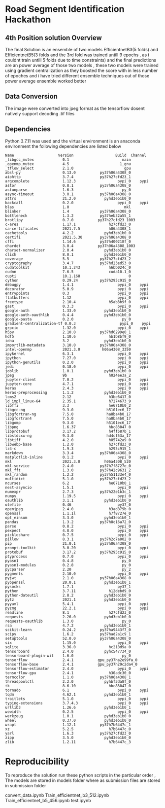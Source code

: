 # Road Segment Identification Hackathon 
## 4th Position solution Overview

The final Solution is an ensemble of two models EfficientnetB3(5 folds) and EfficientnetB5(3 folds and the 3rd fold was trained untill 9 epochs , as i couldnt train untill 5 folds due to time constraints) and the final predictions are an power average of those two models , these two models were trained using gradient centralization as they boosted the score with in less number of epoches and i have tried different ensemble techniques out of those power average ensemble worked better



## Data Conversion

The image were converted into jpeg format as the tensorflow dosent natively support decoding .tif files 

## Dependencies

Python 3.7.11 was used and the virtual environment is an anaconda environment the following dependencies are listed below

    Name                    Version                   Build  Channel
    _libgcc_mutex             0.1                        main  
    _openmp_mutex             4.5                       1_gnu  
    _tflow_select             2.1.0                       gpu  
    absl-py                   0.13.0           py37h06a4308_0  
    aiohttp                   3.7.4            py37h27cfd23_1  
    argcomplete               1.12.3                   pypi_0    pypi
    astor                     0.8.1            py37h06a4308_0  
    astunparse                1.6.3                      py_0  
    async-timeout             3.0.1            py37h06a4308_0  
    attrs                     21.2.0             pyhd3eb1b0_0  
    backcall                  0.2.0                    pypi_0    pypi
    blas                      1.0                         mkl  
    blinker                   1.4              py37h06a4308_0  
    bottleneck                1.3.2            py37heb32a55_1  
    brotlipy                  0.7.0           py37h27cfd23_1003  
    c-ares                    1.17.1               h27cfd23_0  
    ca-certificates           2021.7.5             h06a4308_1  
    cachetools                4.2.2              pyhd3eb1b0_0  
    certifi                   2021.5.30        py37h06a4308_0  
    cffi                      1.14.6           py37h400218f_0  
    chardet                   3.0.4           py37h06a4308_1003  
    charset-normalizer        2.0.4              pyhd3eb1b0_0  
    click                     8.0.1              pyhd3eb1b0_0  
    coverage                  5.5              py37h27cfd23_2  
    cryptography              3.4.7            py37hd23ed53_0  
    cudatoolkit               10.1.243             h6bb024c_0  
    cudnn                     7.6.5                cuda10.1_0  
    cupti                     10.1.168                      0  
    cython                    0.29.24          py37h295c915_0  
    debugpy                   1.4.1                    pypi_0    pypi
    decorator                 5.0.9                    pypi_0    pypi
    entrypoints               0.3                      pypi_0    pypi
    flatbuffers               1.12                     pypi_0    pypi
    freetype                  2.10.4               h5ab3b9f_0  
    gast                      0.3.3                    pypi_0    pypi
    google-auth               1.33.0             pyhd3eb1b0_0  
    google-auth-oauthlib      0.4.4              pyhd3eb1b0_0  
    google-pasta              0.2.0                      py_0  
    gradient-centralization-tf 0.0.3                    pypi_0    pypi
    grpcio                    1.32.0                   pypi_0    pypi
    h5py                      2.10.0           py37hd6299e0_1  
    hdf5                      1.10.6               hb1b8bf9_0  
    idna                      3.2                pyhd3eb1b0_0  
    importlib-metadata        3.10.0           py37h06a4308_0  
    intel-openmp              2021.3.0          h06a4308_3350  
    ipykernel                 6.3.1                    pypi_0    pypi
    ipython                   7.27.0                   pypi_0    pypi
    ipython-genutils          0.2.0                    pypi_0    pypi
    jedi                      0.18.0                   pypi_0    pypi
    joblib                    1.0.1              pyhd3eb1b0_0  
    jpeg                      9b                   h024ee3a_2  
    jupyter-client            7.0.2                    pypi_0    pypi
    jupyter-core              4.7.1                    pypi_0    pypi
    keras                     2.4.3                    pypi_0    pypi
    keras-preprocessing       1.1.2              pyhd3eb1b0_0  
    lcms2                     2.12                 h3be6417_0  
    ld_impl_linux-64          2.35.1               h7274673_9  
    libffi                    3.3                  he6710b0_2  
    libgcc-ng                 9.3.0               h5101ec6_17  
    libgfortran-ng            7.5.0               ha8ba4b0_17  
    libgfortran4              7.5.0               ha8ba4b0_17  
    libgomp                   9.3.0               h5101ec6_17  
    libpng                    1.6.37               hbc83047_0  
    libprotobuf               3.17.2               h4ff587b_1  
    libstdcxx-ng              9.3.0               hd4cf53a_17  
    libtiff                   4.2.0                h85742a9_0  
    libwebp-base              1.2.0                h27cfd23_0  
    lz4-c                     1.9.3                h295c915_1  
    markdown                  3.3.4            py37h06a4308_0  
    matplotlib-inline         0.1.2                    pypi_0    pypi
    mkl                       2021.3.0           h06a4308_520  
    mkl-service               2.4.0            py37h7f8727e_0  
    mkl_fft                   1.3.0            py37h42c9631_2  
    mkl_random                1.2.2            py37h51133e4_0  
    multidict                 5.1.0            py37h27cfd23_2  
    ncurses                   6.2                  he6710b0_1  
    nest-asyncio              1.5.1                    pypi_0    pypi
    numexpr                   2.7.3            py37h22e1b3c_1  
    numpy                     1.19.5                   pypi_0    pypi
    oauthlib                  3.1.1              pyhd3eb1b0_0  
    olefile                   0.46                     py37_0  
    openjpeg                  2.4.0                h3ad879b_0  
    openssl                   1.1.1l               h7f8727e_0  
    opt_einsum                3.3.0              pyhd3eb1b0_1  
    pandas                    1.3.2            py37h8c16a72_0  
    parso                     0.8.2                    pypi_0    pypi
    pexpect                   4.8.0                    pypi_0    pypi
    pickleshare               0.7.5                    pypi_0    pypi
    pillow                    8.3.1            py37h2c7a002_0  
    pip                       21.0.1           py37h06a4308_0  
    prompt-toolkit            3.0.20                   pypi_0    pypi
    protobuf                  3.17.2           py37h295c915_0  
    ptyprocess                0.7.0                    pypi_0    pypi
    pyasn1                    0.4.8                      py_0  
    pyasn1-modules            0.2.8                      py_0  
    pycparser                 2.20                       py_2  
    pygments                  2.10.0                   pypi_0    pypi
    pyjwt                     2.1.0            py37h06a4308_0  
    pyopenssl                 20.0.1             pyhd3eb1b0_1  
    pysocks                   1.7.1                    py37_1  
    python                    3.7.11               h12debd9_0  
    python-dateutil           2.8.2              pyhd3eb1b0_0  
    pytz                      2021.1             pyhd3eb1b0_0  
    pyyaml                    5.4.1                    pypi_0    pypi
    pyzmq                     22.2.1                   pypi_0    pypi
    readline                  8.1                  h27cfd23_0  
    requests                  2.26.0             pyhd3eb1b0_0  
    requests-oauthlib         1.3.0                      py_0  
    rsa                       4.7.2              pyhd3eb1b0_1  
    scikit-learn              0.24.2           py37ha9443f7_0  
    scipy                     1.6.2            py37had2a1c9_1  
    setuptools                52.0.0           py37h06a4308_0  
    six                       1.15.0                   pypi_0    pypi
    sqlite                    3.36.0               hc218d9a_0  
    tensorboard               2.4.0              pyhc547734_0  
    tensorboard-plugin-wit    1.6.0                      py_0  
    tensorflow                2.4.1           gpu_py37ha2e99fa_0  
    tensorflow-base           2.4.1           gpu_py37h29c2da4_0  
    tensorflow-estimator      2.4.0                    pypi_0    pypi
    tensorflow-gpu            2.4.1                h30adc30_0  
    termcolor                 1.1.0            py37h06a4308_1  
    threadpoolctl             2.2.0              pyhbf3da8f_0  
    tk                        8.6.10               hbc83047_0  
    tornado                   6.1                      pypi_0    pypi
    tqdm                      4.62.1             pyhd3eb1b0_1  
    traitlets                 5.1.0                    pypi_0    pypi
    typing-extensions         3.7.4.3                  pypi_0    pypi
    urllib3                   1.26.6             pyhd3eb1b0_1  
    wcwidth                   0.2.5                    pypi_0    pypi
    werkzeug                  1.0.1              pyhd3eb1b0_0  
    wheel                     0.37.0             pyhd3eb1b0_0  
    wrapt                     1.12.1           py37h7b6447c_1  
    xz                        5.2.5                h7b6447c_0  
    yarl                      1.6.3            py37h27cfd23_0  
    zipp                      3.5.0              pyhd3eb1b0_0  
    zlib                      1.2.11               h7b6447c_3  


# Reproducibility

To reproduce the solution run these python scripts in the particular order , The models are stored in models folder where as submission files are stored in submission folder

convert_data.ipynb
Train_efficientnet_b3_512.ipynb
Train_efficientnet_b5_456.ipynb
test.ipynb
